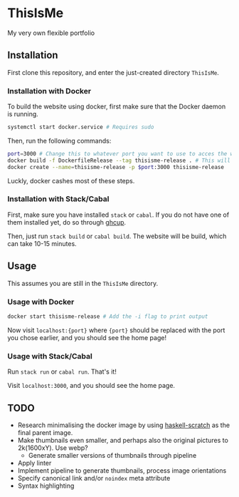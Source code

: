 # ThisIsMe

My very own flexible portfolio

## Installation

First clone this repository, and enter the just-created directory `ThisIsMe`.

### Installation with Docker

To build the website using docker, first make sure that the Docker daemon is running.

```bash
systemctl start docker.service # Requires sudo
```

Then, run the following commands:

```bash
port=3000 # Change this to whatever port you want to use to acces the website
docker build -f DockerfileRelease --tag thisisme-release . # This will take 10-15 minutes
docker create --name=thisisme-release -p $port:3000 thisisme-release
```

Luckly, docker cashes most of these steps.

### Installation with Stack/Cabal

First, make sure you have installed `stack` or `cabal`. If you do not have one of
them installed yet, do so through [ghcup](https://www.haskell.org/ghcup/install/).

Then, just run `stack build` or `cabal build`. The website will be build, which
can take 10-15 minutes.

## Usage

This assumes you are still in the ``ThisIsMe`` directory.

### Usage with Docker

```bash
docker start thisisme-release # Add the -i flag to print output
```

Now visit ``localhost:{port}`` where ``{port}`` should be replaced with the port
you chose earlier, and you should see the home page!

### Usage with Stack/Cabal

Run `stack run` or `cabal run`. That's it!

Visit ``localhost:3000``, and you should see the home page.

## TODO

- Research minimalising the docker image by using [haskell-scratch](https://github.com/fpco/haskell-scratch/) as the final parent image.
- Make thumbnails even smaller, and perhaps also the original pictures to 2k(1600xY). Use webp?
  - Generate smaller versions of thumbnails through pipeline
- Apply linter
- Implement pipeline to generate thumbnails, process image orientations
- Specify canonical link and/or `noindex` meta attribute
- Syntax highlighting
